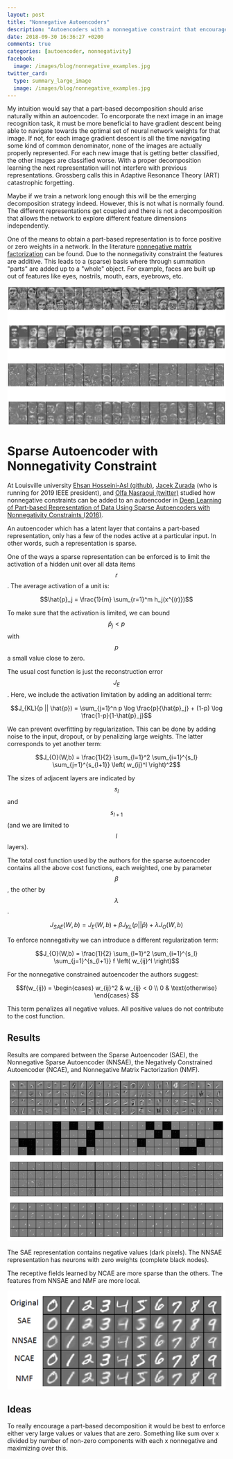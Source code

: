 ```yaml
---
layout: post
title: "Nonnegative Autoencoders"
description: "Autoencoders with a nonnegative constraint that encourages part-based representations at the latent layer."
date: 2018-09-30 16:36:27 +0200
comments: true
categories: [autoencoder, nonnegativity]
facebook:
  image: /images/blog/nonnegative_examples.jpg
twitter_card:
  type: summary_large_image
  image: /images/blog/nonnegative_examples.jpg
---
```


My intuition would say that a part-based decomposition should arise naturally within an autoencoder. To encorporate
the next image in an image recognition task, it must be more beneficial to have gradient descent being able to 
navigate towards the optimal set of neural network weights for that image. If not, for each image gradient descent
is all the time navigating some kind of common denominator, none of the images are actually properly represented.
For each new image that is getting better classified, the other images are classified worse. With a proper
decomposition learning the next representation will not interfere with previous representations. Grossberg calls this
in Adaptive Resonance Theory (ART) catastrophic forgetting. 

Maybe if we train a network long enough this will be the emerging decomposition strategy indeed. However, this is not
what is normally found. The different representations get coupled and there is not a decomposition that allows
the network to explore different feature dimensions independently.

One of the means to obtain a part-based representation is to force positive or zero weights in a network. In the 
literature [nonnegative matrix factorization](https://yliapis.github.io/Non-Negative-Matrix-Factorization/) can be 
found. Due to the nonnegativity constraint the features are additive. This leads to a (sparse) basis where through
summation "parts" are added up to a "whole" object. For example, faces are built up out of features like eyes, nostrils,
mouth, ears, eyebrows, etc.

![Nonnegative examples. From top to bottom: 1) Sparse Autoencoder, 2) Nonnegative Sparse Autoencoder, 3) Nonnegativity Constrained Autoencoder, and 4) Nonnegative Matrix Factorization. The nonnegative examples do not use clear cut facial features like eyes and ears, but you see only parts of the image being nonnegative (white). This means an image can be composed using a sum of the displayed images. Copyright Hosseini-Asl et al.](/images/blog/nonnegative_examples.jpg)

<!--more-->

# Sparse Autoencoder with Nonnegativity Constraint

At Louisville university
[Ehsan Hosseini-Asl (github)](https://github.com/ehosseiniasl),
[Jacek Zurada](http://www.jacekzurada.org/) (who is running for 2019 IEEE president), and
[Olfa Nasraoui (twitter)](https://twitter.com/olfanasraoui)
studied how nonnegative constraints can be added to an autoencoder in 
[Deep Learning of Part-based Representation of Data Using Sparse Autoencoders with Nonnegativity Constraints (2016)](https://arxiv.org/pdf/1601.02733.pdf).

An autoencoder which has a latent layer that contains a part-based representation, only has a few of the nodes active
at a particular input. In other words, such a representation is sparse. 

One of the ways a sparse representation can be enforced is to limit the activation of a hidden unit over all data
items $$r$$. The average activation of a unit is:

$$\hat{p}_j = \frac{1}{m} \sum_{r=1}^m h_j(x^{(r)})$$

To make sure that the activation is limited, we can bound $$\hat{p}_j < p$$ with $$p$$ a small value close to zero.

The usual cost function is just the reconstruction error $$J_E$$. Here, we include the activation limitation by adding an additional term:

$$J_{KL}(p || \hat{p})  = \sum_{j=1}^n p \log \frac{p}{\hat{p}_j} + (1-p) \log \frac{1-p}{1-\hat{p}_j}$$

We can prevent overfitting by regularization. This can be done by adding noise to the input, dropout, or by penalizing large weights. The latter corresponds to yet another term:

$$J_{O}(W,b) = \frac{1}{2} \sum_{l=1}^2 \sum_{i=1}^{s_l} \sum_{j=1}^{s_{l+1}} \left( w_{ij}^l \right)^2$$

The sizes of adjacent layers are indicated by $$s_l$$ and $$s_{l+1}$$ (and we are limited to $$l$$ layers).

The total cost function used by the authors for the sparse autoencoder contains all the above cost functions, each weighted, one by parameter $$\beta$$, the other by $$\lambda$$.

$$J_{SAE}(W,b) = J_E(W,b) + \beta J_{KL}(p||\hat{p}) + \lambda J_O(W,b)$$

To enforce nonnegativity we can introduce a different regularization term:

$$J_{O}(W,b) = \frac{1}{2} \sum_{l=1}^2 \sum_{i=1}^{s_l} \sum_{j=1}^{s_{l+1}} f \left( w_{ij}^l \right)$$

For the nonnegative constrained autoencoder the authors suggest:

$$f(w_{ij}) = 
\begin{cases}
w_{ij}^2 & w_{ij} < 0 \\ 
0 & \text{otherwise}
\end{cases}
$$

This term penalizes all negative values. All positive values do not contribute to the cost function.

## Results

Results are compared between the Sparse Autoencoder (SAE), the Nonnegative Sparse Autoencoder (NNSAE), the Negatively 
Constrained Autoencoder (NCAE), and Nonnegative Matrix Factorization (NMF). 

![Comparison of representations. 1) SAE, 2) NNSAE, 3) NCAE, 4) NMF](/images/blog/nonnegative_autoencoder_representation_comparison.jpg)

The SAE representation contains negative values (dark pixels). The NNSAE representation has neurons with zero weights (complete black nodes). 

The receptive fields learned by NCAE are more sparse than the others. 
The features from NNSAE and NMF are more local.

![Nonnegative Constrained Autoencoder compared using the MNIST classification task with other reconstruction methods. Rows: 1) Original digits, 2) Sparse Autoencoder, 3) Nonnegative Sparse Autoencoder, 4) Negatively Constrained Autoencoder, and Nonnegative Matrix Factorization.](/images/blog/nonnegative_constrained_mnist_comparison.png)


## Ideas

To really encourage a part-based decomposition it would be best to enforce either very large values or values that are zero. Something like sum over x divided by number of non-zero components with each x nonnegative and maximizing over this.



